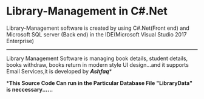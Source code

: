 # Library-Management in C#.Net
Library-Management software
is created by using C#.Net(Front end) and Microsoft SQL server (Back end) in the IDE(Microsoft Visual Studio 2017 Enterprise)
*******************************************************************
Library Management Software is managing book details, student details, books withdraw,
books return in modern style UI design...and it supports Email Services,it is developed by 
*****Ashfaq******


*******This Source Code Can run in the Particular Database File "LibraryData"
is neccessary......******
